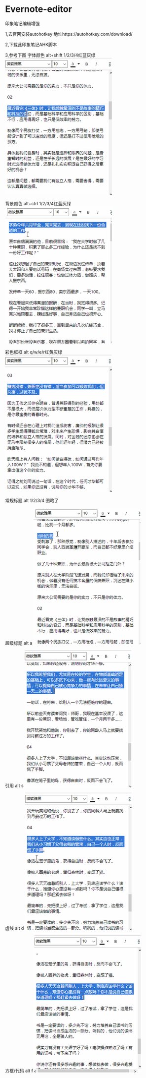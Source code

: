 # Evernote-editor
印象笔记编辑增强

1,去官网安装autohotkey 地址https://autohotkey.com/download/

2,下载此印象笔记AHK脚本

3,参考下图
字体颜色   alt+shift 1/2/3/4红蓝灰绿
![Image text](https://github.com/gomingge/Evernote-editor/blob/picture-description/ziys.gif)


背景颜色   alt+ctrl  1/2/3/4红蓝灰绿
![Image text](https://github.com/gomingge/Evernote-editor/blob/picture-description/bjys.gif)


彩色框框   alt       q/w/e/r红黄灰绿
![Image text](https://github.com/gomingge/Evernote-editor/blob/picture-description/cskk.gif)


常规标题   alt       1/2/3/4
图略了

超级标题   alt       a
![Image text](https://github.com/gomingge/Evernote-editor/blob/picture-description/bt.gif)

引用       alt       s
![Image text](https://github.com/gomingge/Evernote-editor/blob/picture-description/yinyong.gif)

虚线       alt       d
![Image text](https://github.com/gomingge/Evernote-editor/blob/picture-description/xvxian.gif)

方框/代码  alt       f
![Image text](https://github.com/gomingge/Evernote-editor/blob/picture-description/fangkuang.gif)
